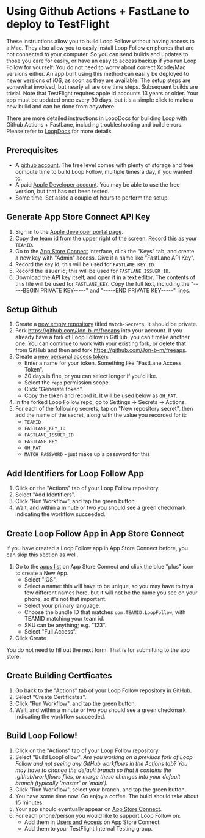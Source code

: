 # Using Github Actions + FastLane to deploy to TestFlight

These instructions allow you to build Loop Follow without having access to a Mac. They also allow you to easily install Loop Follow on phones that are not connected to your computer. So you can send builds and updates to those you care for easily, or have an easy to access backup if you run Loop Follow for yourself. You do not need to worry about correct Xcode/Mac versions either. An app built using this method can easily be deployed to newer versions of iOS, as soon as they are available.
The setup steps are somewhat involved, but nearly all are one time steps. Subsequent builds are trivial.  Note that TestFlight requires apple id accounts 13 years or older. Your app must be updated once every 90 days, but it's a simple click to make a new build and can be done from anywhere.

There are more detailed instructions in LoopDocs for building Loop with Github Actions + FastLane, including troubleshooting and build errors. Please refer to [LoopDocs](https://loopkit.github.io/loopdocs/gh-actions/gh-first-time/#build-loop-using-github-actions) for more details.

## Prerequisites

* A [github account](https://github.com/signup). The free level comes with plenty of storage and free compute time to build Loop Follow, multiple times a day, if you wanted to.
* A paid [Apple Developer account](https://developer.apple.com). You may be able to use the free version, but that has not been tested.
* Some time. Set aside a couple of hours to perform the setup.


## Generate App Store Connect API Key

1. Sign in to the [Apple developer portal page](https://developer.apple.com/account/resources/certificates/list).
1. Copy the team id from the upper right of the screen. Record this as your `TEAMID`.
1. Go to the [App Store Connect](https://appstoreconnect.apple.com/access/api) interface, click the "Keys" tab, and create a new key with "Admin" access. Give it a name like "FastLane API Key".
1. Record the key id; this will be used for `FASTLANE_KEY_ID`.
1. Record the issuer id; this will be used for `FASTLANE_ISSUER_ID`.
1. Download the API key itself, and open it in a text editor. The contents of this file will be used for `FASTLANE_KEY`. Copy the full text, including the "-----BEGIN PRIVATE KEY-----" and "-----END PRIVATE KEY-----" lines.

## Setup Github
1. Create a [new empty repository](https://github.com/new) titled `Match-Secrets`. It should be private.
1. Fork https://github.com/Jon-b-m/freeaps into your account. If you already have a fork of Loop Follow in GitHub, you can't make another one. You can continue to work with your existing fork, or delete that from GitHub and then and fork https://github.com/Jon-b-m/freeaps.
1. Create a [new personal access token](https://github.com/settings/tokens/new):
    * Enter a name for your token. Something like "FastLane Access Token".
    * 30 days is fine, or you can select longer if you'd like.
    * Select the `repo` permission scope.
    * Click "Generate token".
    * Copy the token and record it. It will be used below as `GH_PAT`.
1. In the forked Loop Follow repo, go to Settings -> Secrets -> Actions.
1. For each of the following secrets, tap on "New repository secret", then add the name of the secret, along with the value you recorded for it:
    * `TEAMID`
    * `FASTLANE_KEY_ID`
    * `FASTLANE_ISSUER_ID`
    * `FASTLANE_KEY`
    * `GH_PAT`
    * `MATCH_PASSWORD` - just make up a password for this

## Add Identifiers for Loop Follow App

1. Click on the "Actions" tab of your Loop Follow repository.
1. Select "Add Identifiers".
1. Click "Run Workflow", and tap the green button.
1. Wait, and within a minute or two you should see a green checkmark indicating the workflow succeeded.


## Create Loop Follow App in App Store Connect

If you have created a Loop Follow app in App Store Connect before, you can skip this section as well.

1. Go to the [apps list](https://appstoreconnect.apple.com/apps) on App Store Connect and click the blue "plus" icon to create a New App.
    * Select "iOS".
    * Select a name: this will have to be unique, so you may have to try a few different names here, but it will not be the name you see on your phone, so it's not that important.
    * Select your primary language.
    * Choose the bundle ID that matches `com.TEAMID.LoopFollow`, with TEAMID matching your team id.
    * SKU can be anything; e.g. "123".
    * Select "Full Access".
1. Click Create

You do not need to fill out the next form. That is for submitting to the app store.

## Create Building Certficates

1. Go back to the "Actions" tab of your Loop Follow repository in GitHub.
1. Select "Create Certificates".
1. Click "Run Workflow", and tap the green button.
1. Wait, and within a minute or two you should see a green checkmark indicating the workflow succeeded.

## Build Loop Follow!

1. Click on the "Actions" tab of your Loop Follow repository.
1. Select "Build LoopFollow". _Are you working on a previuos fork of Loop Follow and not seeing any GitHub workflows in the Actions tab? You may have to change the default branch so that it contains the .github/workflows files, or merge these changes into your default branch (typically 'master' or 'main')._
1. Click "Run Workflow", select your branch, and tap the green button.
1. You have some time now. Go enjoy a coffee. The build should take about 15 minutes.
1. Your app should eventually appear on [App Store Connect](https://appstoreconnect.apple.com/apps).
1. For each phone/person you would like to support Loop Follow on:
    * Add them in [Users and Access](https://appstoreconnect.apple.com/access/users) on App Store Connect.
    * Add them to your TestFlight Internal Testing group.
